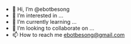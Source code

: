 - 👋 Hi, I’m @ebotbesong
- 👀 I’m interested in ...
- 🌱 I’m currently learning ...
- 💞️ I’m looking to collaborate on ...
- 📫 How to reach me ebotbesong@gmail.com

<!---
ebotbesong/ebotbesong is a ✨ special ✨ repository because its `README.md` (this file) appears on your GitHub profile.
You can click the Preview link to take a look at your changes.
--->
